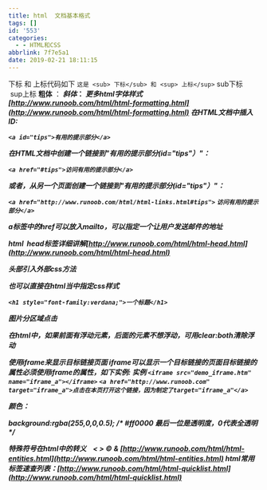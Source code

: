 ```yaml
---
title: html  文档基本格式
tags: []
id: '553'
categories:
  - - HTML和CSS
abbrlink: 7f7e5a1
date: 2019-02-21 18:11:15
---
```


下标 和 上标代码如下 `这是 <sub> 下标</sub> 和 <sup> 上标</sup>` sub下标     sup上标 **粗体** ：<strong> _斜体_：<em> 更多html字体样式[http://www.runoob.com/html/html-formatting.html](http://www.runoob.com/html/html-formatting.html) 在HTML文档中插入ID:

`<a id="tips">有用的提示部分</a>`

在HTML文档中创建一个链接到"有用的提示部分(id="tips"）"：

`<a href="#tips">访问有用的提示部分</a>`

或者，从另一个页面创建一个链接到"有用的提示部分(id="tips"）"：

`<a href="http://www.runoob.com/html/html-links.html#tips">` `访问有用的提示部分</a>`

a标签中的href可以放入mailto，可以指定一个让用户发送邮件的地址

html  head标签详细讲解[http://www.runoob.com/html/html-head.html](http://www.runoob.com/html/html-head.html)

头部引入外部css方法

<head>
<link rel\="stylesheet" type\="text/css" href\="mystyle.css"\>
</head>

也可以直接在html当中指定css样式

`<h1 style="font-family:verdana;">一个标题</h1>`

图片分区域点击

在html中，如果前面有浮动元素，后面的元素不想浮动，可用clear:both清除浮动

使用iframe来显示目标链接页面 iframe可以显示一个目标链接的页面目标链接的属性必须使用iframe的属性，如下实例: 实例 `<iframe src="demo_iframe.htm" name="iframe_a"></iframe>` `<a href="http://www.runoob.com" target="iframe_a">点击在本页打开这个链接，因为制定了target="iframe_a"</a>`

颜色：

background:rgba(255,0,0,0.5); /\* #ff0000   最后一位是透明度，0代表全透明  \*/

特殊符号在html中的转义    < > © & [http://www.runoob.com/html/html-entities.html](http://www.runoob.com/html/html-entities.html) html常用标签速查列表：[http://www.runoob.com/html/html-quicklist.html](http://www.runoob.com/html/html-quicklist.html)
